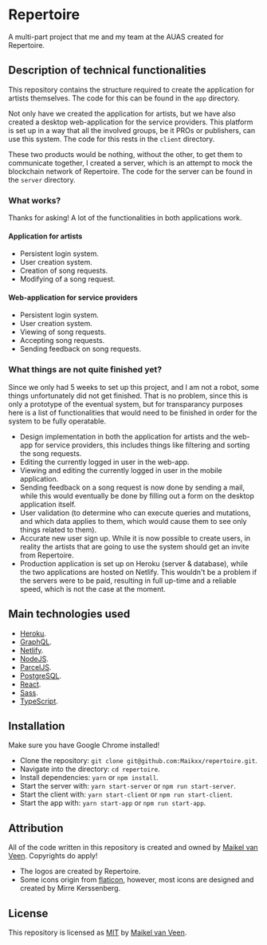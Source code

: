 # Repertoire

A multi-part project that me and my team at the AUAS created for Repertoire.

## Description of technical functionalities

This repository contains the structure required to create the application for artists themselves. The code for this can be found in the `app` directory.

Not only have we created the application for artists, but we have also created a desktop web-application for the service providers. This platform is set up in a way that all the involved groups, be it PROs or publishers, can use this system.
The code for this rests in the `client` directory.

These two products would be nothing, without the other, to get them to communicate together, I created a server, which is an attempt to mock the blockchain network of Repertoire. The code for the server can be found in the `server` directory.

### What works?

Thanks for asking! A lot of the functionalities in both applications work.

#### Application for artists

* Persistent login system.
* User creation system.
* Creation of song requests.
* Modifying of a song request.

#### Web-application for service providers

* Persistent login system.
* User creation system.
* Viewing of song requests.
* Accepting song requests.
* Sending feedback on song requests.

### What things are not quite finished yet?

Since we only had 5 weeks to set up this project, and I am not a robot, some things unfortunately did not get finished.
That is no problem, since this is only a prototype of the eventual system, but for transparancy purposes here is a list of functionalities that would need to be finished in order for the system to be fully operatable.

* Design implementation in both the application for artists and the web-app for service providers, this includes things like filtering and sorting the song requests.
* Editing the currently logged in user in the web-app.
* Viewing and editing the currently logged in user in the mobile application.
* Sending feedback on a song request is now done by sending a mail, while this would eventually be done by filling out a form on the desktop application itself.
* User validation (to determine who can execute queries and mutations, and which data applies to them, which would cause them to see only things related to them).
* Accurate new user sign up. While it is now possible to create users, in reality the artists that are going to use the system should get an invite from Repertoire.
* Production application is set up on Heroku (server & database), while the two applications are hosted on Netlify. This wouldn't be a problem if the servers were to be paid, resulting in full up-time and a reliable speed, which is not the case at the moment.

## Main technologies used

* [Heroku](https://www.heroku.com).
* [GraphQL](https://graphql.org/learn/).
* [Netlify](https://www.netlify.com).
* [NodeJS](https://nodejs.org/en/).
* [ParcelJS](https://parceljs.org).
* [PostgreSQL](https://www.postgresql.org).
* [React](https://reactjs.org).
* [Sass](https://sass-lang.com).
* [TypeScript](https://www.typescriptlang.org).

## Installation

Make sure you have Google Chrome installed!

* Clone the repository: `git clone git@github.com:Maikxx/repertoire.git`.
* Navigate into the directory: `cd repertoire`.
* Install dependencies: `yarn` or `npm install`.
* Start the server with: `yarn start-server` or `npm run start-server`.
* Start the client with: `yarn start-client` or `npm run start-client`.
* Start the app with: `yarn start-app` or `npm run start-app`.

## Attribution

All of the code written in this repository is created and owned by [Maikel van Veen](https://github.com/maikxx).
Copyrights do apply!

* The logos are created by Repertoire.
* Some icons origin from [flaticon](Flaticon.com), however, most icons are designed and created by Mirre Kerssenberg.

## License

This repository is licensed as [MIT](LICENSE) by [Maikel van Veen](https://github.com/maikxx).
